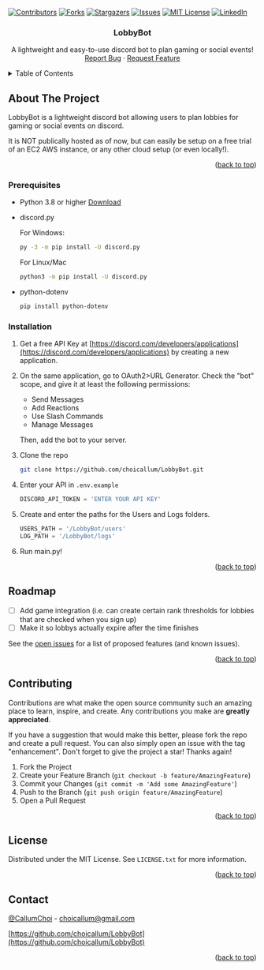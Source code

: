 <a name="readme-top"></a>
[![Contributors][contributors-shield]][contributors-url]
[![Forks][forks-shield]][forks-url]
[![Stargazers][stars-shield]][stars-url]
[![Issues][issues-shield]][issues-url]
[![MIT License][license-shield]][license-url]
[![LinkedIn][linkedin-shield]][linkedin-url]


<h3 align="center">LobbyBot</h3>

  <p align="center">
    A lightweight and easy-to-use discord bot to plan gaming or social events!
    <br />
    <a href="https://github.com/choicallum/LobbyBot/issues">Report Bug</a>
    ·
    <a href="https://github.com/choicallum/LobbyBot/issues">Request Feature</a>
  </p>
</div>



<!-- TABLE OF CONTENTS -->
<details>
  <summary>Table of Contents</summary>
  <ol>
    <li>
      <a href="#about-the-project">About The Project</a>
      <ul>
        <li><a href="#built-with">Built With</a></li>
      </ul>
    </li>
    <li>
      <a href="#getting-started">Getting Started</a>
      <ul>
        <li><a href="#prerequisites">Prerequisites</a></li>
        <li><a href="#installation">Installation</a></li>
      </ul>
    </li>
    <li><a href="#usage">Usage</a></li>
    <li><a href="#roadmap">Roadmap</a></li>
    <li><a href="#contributing">Contributing</a></li>
    <li><a href="#license">License</a></li>
    <li><a href="#contact">Contact</a></li>
    <li><a href="#acknowledgments">Acknowledgments</a></li>
  </ol>
</details>



<!-- ABOUT THE PROJECT -->
## About The Project

LobbyBot is a lightweight discord bot allowing users to plan lobbies for gaming or social events on discord. 

It is NOT publically hosted as of now, but can easily be setup on a free trial of an EC2 AWS instance, or any other cloud setup (or even locally!).

<p align="right">(<a href="#readme-top">back to top</a>)</p>

<!-- GETTING STARTED -->
### Prerequisites
* Python 3.8 or higher [Download](https://www.python.org/downloads/)
* discord.py

  For Windows:
  ```sh
  py -3 -m pip install -U discord.py
  ```
  For Linux/Mac
  ```sh
  python3 -m pip install -U discord.py
  ```
* python-dotenv
  ```sh
  pip install python-dotenv
  ```

### Installation

1. Get a free API Key at [https://discord.com/developers/applications](https://discord.com/developers/applications) by creating a new application.
2. On the same application, go to OAuth2>URL Generator. Check the "bot" scope, and give it at least the following permissions:
   * Send Messages
   * Add Reactions
   * Use Slash Commands
   * Manage Messages
  
    Then, add the bot to your server.
3. Clone the repo
   ```sh
   git clone https://github.com/choicallum/LobbyBot.git
   ```
4. Enter your API in `.env.example`
   ```py
   DISCORD_API_TOKEN = 'ENTER YOUR API KEY'
   ```
5. Create and enter the paths for the Users and Logs folders.
   ```py
   USERS_PATH = '/LobbyBot/users'
   LOG_PATH = '/LobbyBot/logs'
   ```
6. Run main.py!

<p align="right">(<a href="#readme-top">back to top</a>)</p>



<!-- ROADMAP -->
## Roadmap

- [ ] Add game integration (i.e. can create certain rank thresholds for lobbies that are checked when you sign up)
- [ ] Make it so lobbys actually expire after the time finishes

See the [open issues](https://github.com/choicallum/LobbyBot/issues) for a  list of proposed features (and known issues).

<p align="right">(<a href="#readme-top">back to top</a>)</p>



<!-- CONTRIBUTING -->
## Contributing

Contributions are what make the open source community such an amazing place to learn, inspire, and create. Any contributions you make are **greatly appreciated**.

If you have a suggestion that would make this better, please fork the repo and create a pull request. You can also simply open an issue with the tag "enhancement".
Don't forget to give the project a star! Thanks again!

1. Fork the Project
2. Create your Feature Branch (`git checkout -b feature/AmazingFeature`)
3. Commit your Changes (`git commit -m 'Add some AmazingFeature'`)
4. Push to the Branch (`git push origin feature/AmazingFeature`)
5. Open a Pull Request

<p align="right">(<a href="#readme-top">back to top</a>)</p>



<!-- LICENSE -->
## License

Distributed under the MIT License. See `LICENSE.txt` for more information.

<p align="right">(<a href="#readme-top">back to top</a>)</p>



<!-- CONTACT -->
## Contact

[@CallumChoi](https://twitter.com/callumchoi?lang=en) - choicallum@gmail.com

[https://github.com/choicallum/LobbyBot](https://github.com/choicallum/LobbyBot)

<p align="right">(<a href="#readme-top">back to top</a>)</p>


<!-- MARKDOWN LINKS & IMAGES -->
<!-- https://www.markdownguide.org/basic-syntax/#reference-style-links -->
[contributors-shield]: https://img.shields.io/github/contributors/choicallum/LobbyBot.svg?style=for-the-badge
[contributors-url]: https://github.com/choicallum/LobbyBot/graphs/contributors
[forks-shield]: https://img.shields.io/github/forks/choicallum/LobbyBot.svg?style=for-the-badge
[forks-url]: https://github.com/choicallum/LobbyBot/network/members
[stars-shield]: https://img.shields.io/github/stars/choicallum/LobbyBot.svg?style=for-the-badge
[stars-url]: https://github.com/choicallum/LobbyBot/stargazers
[issues-shield]: https://img.shields.io/github/issues/choicallum/LobbyBot.svg?style=for-the-badge
[issues-url]: https://github.com/choicallum/LobbyBot/issues
[license-shield]: https://img.shields.io/github/license/choicallum/LobbyBot.svg?style=for-the-badge
[license-url]: https://github.com/choicallum/LobbyBot/blob/master/LICENSE.txt
[linkedin-shield]: https://img.shields.io/badge/-LinkedIn-black.svg?style=for-the-badge&logo=linkedin&colorB=555
[linkedin-url]: https://linkedin.com/in/choicallum
